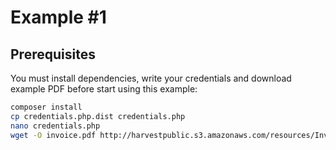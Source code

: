 # Example #1

## Prerequisites
You must install dependencies, write your credentials and download example PDF before start using this example:

```bash
composer install
cp credentials.php.dist credentials.php
nano credentials.php
wget -O invoice.pdf http://harvestpublic.s3.amazonaws.com/resources/Invoice_Template.pdf
```
